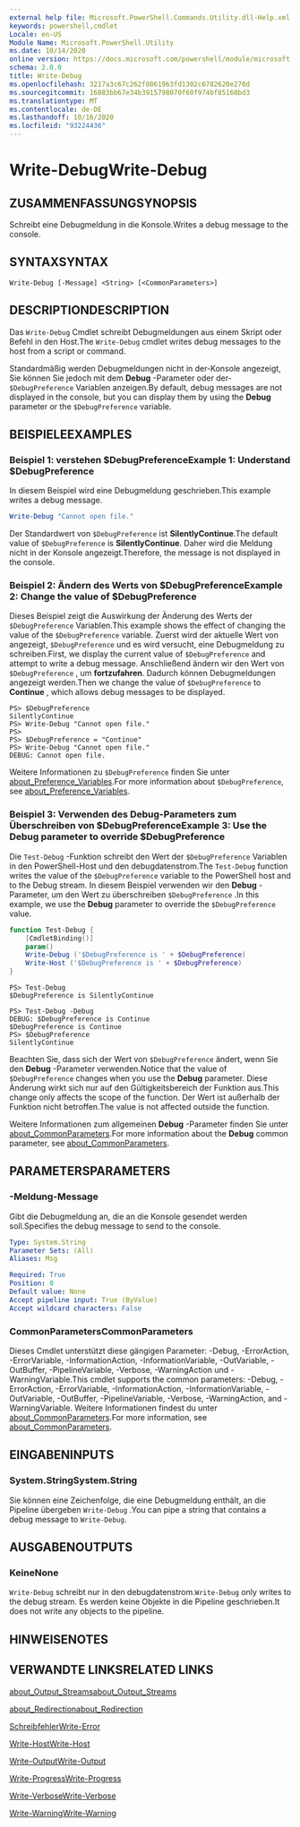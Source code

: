 ```yaml
---
external help file: Microsoft.PowerShell.Commands.Utility.dll-Help.xml
keywords: powershell,cmdlet
Locale: en-US
Module Name: Microsoft.PowerShell.Utility
ms.date: 10/14/2020
online version: https://docs.microsoft.com/powershell/module/microsoft.powershell.utility/write-debug?view=powershell-7&WT.mc_id=ps-gethelp
schema: 2.0.0
title: Write-Debug
ms.openlocfilehash: 3217a3c67c262f8061963fd1302c6782620e270d
ms.sourcegitcommit: 16883bb67e34b3915798070f60f974bf85160bd3
ms.translationtype: MT
ms.contentlocale: de-DE
ms.lasthandoff: 10/16/2020
ms.locfileid: "93224436"
---
```

# <span data-ttu-id="4e748-103">Write-Debug</span><span class="sxs-lookup"><span data-stu-id="4e748-103">Write-Debug</span></span>

## <span data-ttu-id="4e748-104">ZUSAMMENFASSUNG</span><span class="sxs-lookup"><span data-stu-id="4e748-104">SYNOPSIS</span></span>
<span data-ttu-id="4e748-105">Schreibt eine Debugmeldung in die Konsole.</span><span class="sxs-lookup"><span data-stu-id="4e748-105">Writes a debug message to the console.</span></span>

## <span data-ttu-id="4e748-106">SYNTAX</span><span class="sxs-lookup"><span data-stu-id="4e748-106">SYNTAX</span></span>

```
Write-Debug [-Message] <String> [<CommonParameters>]
```

## <span data-ttu-id="4e748-107">DESCRIPTION</span><span class="sxs-lookup"><span data-stu-id="4e748-107">DESCRIPTION</span></span>

<span data-ttu-id="4e748-108">Das `Write-Debug` Cmdlet schreibt Debugmeldungen aus einem Skript oder Befehl in den Host.</span><span class="sxs-lookup"><span data-stu-id="4e748-108">The `Write-Debug` cmdlet writes debug messages to the host from a script or command.</span></span>

<span data-ttu-id="4e748-109">Standardmäßig werden Debugmeldungen nicht in der-Konsole angezeigt, Sie können Sie jedoch mit dem **Debug** -Parameter oder der- `$DebugPreference` Variablen anzeigen.</span><span class="sxs-lookup"><span data-stu-id="4e748-109">By default, debug messages are not displayed in the console, but you can display them by using the **Debug** parameter or the `$DebugPreference` variable.</span></span>

## <span data-ttu-id="4e748-110">BEISPIELE</span><span class="sxs-lookup"><span data-stu-id="4e748-110">EXAMPLES</span></span>

### <span data-ttu-id="4e748-111">Beispiel 1: verstehen $DebugPreference</span><span class="sxs-lookup"><span data-stu-id="4e748-111">Example 1: Understand $DebugPreference</span></span>

<span data-ttu-id="4e748-112">In diesem Beispiel wird eine Debugmeldung geschrieben.</span><span class="sxs-lookup"><span data-stu-id="4e748-112">This example writes a debug message.</span></span>

```powershell
Write-Debug "Cannot open file."
```

<span data-ttu-id="4e748-113">Der Standardwert von `$DebugPreference` ist **SilentlyContinue**.</span><span class="sxs-lookup"><span data-stu-id="4e748-113">The default value of `$DebugPreference` is **SilentlyContinue**.</span></span> <span data-ttu-id="4e748-114">Daher wird die Meldung nicht in der Konsole angezeigt.</span><span class="sxs-lookup"><span data-stu-id="4e748-114">Therefore, the message is not displayed in the console.</span></span>

### <span data-ttu-id="4e748-115">Beispiel 2: Ändern des Werts von $DebugPreference</span><span class="sxs-lookup"><span data-stu-id="4e748-115">Example 2: Change the value of $DebugPreference</span></span>

<span data-ttu-id="4e748-116">Dieses Beispiel zeigt die Auswirkung der Änderung des Werts der `$DebugPreference` Variablen.</span><span class="sxs-lookup"><span data-stu-id="4e748-116">This example shows the effect of changing the value of the `$DebugPreference` variable.</span></span> <span data-ttu-id="4e748-117">Zuerst wird der aktuelle Wert von angezeigt, `$DebugPreference` und es wird versucht, eine Debugmeldung zu schreiben.</span><span class="sxs-lookup"><span data-stu-id="4e748-117">First, we display the current value of `$DebugPreference` and attempt to write a debug message.</span></span> <span data-ttu-id="4e748-118">Anschließend ändern wir den Wert von `$DebugPreference` , um **fortzufahren**. Dadurch können Debugmeldungen angezeigt werden.</span><span class="sxs-lookup"><span data-stu-id="4e748-118">Then we change the value of `$DebugPreference` to **Continue** , which allows debug messages to be displayed.</span></span>

```
PS> $DebugPreference
SilentlyContinue
PS> Write-Debug "Cannot open file."
PS>
PS> $DebugPreference = "Continue"
PS> Write-Debug "Cannot open file."
DEBUG: Cannot open file.
```

<span data-ttu-id="4e748-119">Weitere Informationen zu `$DebugPreference` finden Sie unter [about_Preference_Variables](/powershell/module/Microsoft.PowerShell.Core/About/about_Preference_Variables).</span><span class="sxs-lookup"><span data-stu-id="4e748-119">For more information about `$DebugPreference`, see [about_Preference_Variables](/powershell/module/Microsoft.PowerShell.Core/About/about_Preference_Variables).</span></span>

### <span data-ttu-id="4e748-120">Beispiel 3: Verwenden des Debug-Parameters zum Überschreiben von $DebugPreference</span><span class="sxs-lookup"><span data-stu-id="4e748-120">Example 3: Use the Debug parameter to override $DebugPreference</span></span>

<span data-ttu-id="4e748-121">Die `Test-Debug` -Funktion schreibt den Wert der `$DebugPreference` Variablen in den PowerShell-Host und den debugdatenstrom.</span><span class="sxs-lookup"><span data-stu-id="4e748-121">The `Test-Debug` function writes the value of the `$DebugPreference` variable to the PowerShell host and to the Debug stream.</span></span> <span data-ttu-id="4e748-122">In diesem Beispiel verwenden wir den **Debug** -Parameter, um den Wert zu überschreiben `$DebugPreference` .</span><span class="sxs-lookup"><span data-stu-id="4e748-122">In this example, we use the **Debug** parameter to override the `$DebugPreference` value.</span></span>

```powershell
function Test-Debug {
    [CmdletBinding()]
    param()
    Write-Debug ('$DebugPreference is ' + $DebugPreference)
    Write-Host ('$DebugPreference is ' + $DebugPreference)
}
```

```
PS> Test-Debug
$DebugPreference is SilentlyContinue

PS> Test-Debug -Debug
DEBUG: $DebugPreference is Continue
$DebugPreference is Continue
PS> $DebugPreference
SilentlyContinue
```

<span data-ttu-id="4e748-123">Beachten Sie, dass sich der Wert von `$DebugPreference` ändert, wenn Sie den **Debug** -Parameter verwenden.</span><span class="sxs-lookup"><span data-stu-id="4e748-123">Notice that the value of `$DebugPreference` changes when you use the **Debug** parameter.</span></span> <span data-ttu-id="4e748-124">Diese Änderung wirkt sich nur auf den Gültigkeitsbereich der Funktion aus.</span><span class="sxs-lookup"><span data-stu-id="4e748-124">This change only affects the scope of the function.</span></span> <span data-ttu-id="4e748-125">Der Wert ist außerhalb der Funktion nicht betroffen.</span><span class="sxs-lookup"><span data-stu-id="4e748-125">The value is not affected outside the function.</span></span>

<span data-ttu-id="4e748-126">Weitere Informationen zum allgemeinen **Debug** -Parameter finden Sie unter [about_CommonParameters](https://go.microsoft.com/fwlink/?LinkID=113216).</span><span class="sxs-lookup"><span data-stu-id="4e748-126">For more information about the **Debug** common parameter, see [about_CommonParameters](https://go.microsoft.com/fwlink/?LinkID=113216).</span></span>

## <span data-ttu-id="4e748-127">PARAMETERS</span><span class="sxs-lookup"><span data-stu-id="4e748-127">PARAMETERS</span></span>

### <span data-ttu-id="4e748-128">-Meldung</span><span class="sxs-lookup"><span data-stu-id="4e748-128">-Message</span></span>

<span data-ttu-id="4e748-129">Gibt die Debugmeldung an, die an die Konsole gesendet werden soll.</span><span class="sxs-lookup"><span data-stu-id="4e748-129">Specifies the debug message to send to the console.</span></span>

```yaml
Type: System.String
Parameter Sets: (All)
Aliases: Msg

Required: True
Position: 0
Default value: None
Accept pipeline input: True (ByValue)
Accept wildcard characters: False
```

### <span data-ttu-id="4e748-130">CommonParameters</span><span class="sxs-lookup"><span data-stu-id="4e748-130">CommonParameters</span></span>

<span data-ttu-id="4e748-131">Dieses Cmdlet unterstützt diese gängigen Parameter: -Debug, -ErrorAction, -ErrorVariable, -InformationAction, -InformationVariable, -OutVariable, -OutBuffer, -PipelineVariable, -Verbose, -WarningAction und -WarningVariable.</span><span class="sxs-lookup"><span data-stu-id="4e748-131">This cmdlet supports the common parameters: -Debug, -ErrorAction, -ErrorVariable, -InformationAction, -InformationVariable, -OutVariable, -OutBuffer, -PipelineVariable, -Verbose, -WarningAction, and -WarningVariable.</span></span> <span data-ttu-id="4e748-132">Weitere Informationen findest du unter [about_CommonParameters](https://go.microsoft.com/fwlink/?LinkID=113216).</span><span class="sxs-lookup"><span data-stu-id="4e748-132">For more information, see [about_CommonParameters](https://go.microsoft.com/fwlink/?LinkID=113216).</span></span>

## <span data-ttu-id="4e748-133">EINGABEN</span><span class="sxs-lookup"><span data-stu-id="4e748-133">INPUTS</span></span>

### <span data-ttu-id="4e748-134">System.String</span><span class="sxs-lookup"><span data-stu-id="4e748-134">System.String</span></span>

<span data-ttu-id="4e748-135">Sie können eine Zeichenfolge, die eine Debugmeldung enthält, an die Pipeline übergeben `Write-Debug` .</span><span class="sxs-lookup"><span data-stu-id="4e748-135">You can pipe a string that contains a debug message to `Write-Debug`.</span></span>

## <span data-ttu-id="4e748-136">AUSGABEN</span><span class="sxs-lookup"><span data-stu-id="4e748-136">OUTPUTS</span></span>

### <span data-ttu-id="4e748-137">Keine</span><span class="sxs-lookup"><span data-stu-id="4e748-137">None</span></span>

<span data-ttu-id="4e748-138">`Write-Debug` schreibt nur in den debugdatenstrom.</span><span class="sxs-lookup"><span data-stu-id="4e748-138">`Write-Debug` only writes to the debug stream.</span></span> <span data-ttu-id="4e748-139">Es werden keine Objekte in die Pipeline geschrieben.</span><span class="sxs-lookup"><span data-stu-id="4e748-139">It does not write any objects to the pipeline.</span></span>

## <span data-ttu-id="4e748-140">HINWEISE</span><span class="sxs-lookup"><span data-stu-id="4e748-140">NOTES</span></span>

## <span data-ttu-id="4e748-141">VERWANDTE LINKS</span><span class="sxs-lookup"><span data-stu-id="4e748-141">RELATED LINKS</span></span>

[<span data-ttu-id="4e748-142">about_Output_Streams</span><span class="sxs-lookup"><span data-stu-id="4e748-142">about_Output_Streams</span></span>](../Microsoft.PowerShell.Core/About/about_Output_Streams.md)

[<span data-ttu-id="4e748-143">about_Redirection</span><span class="sxs-lookup"><span data-stu-id="4e748-143">about_Redirection</span></span>](../Microsoft.PowerShell.Core/About/about_Redirection.md)

[<span data-ttu-id="4e748-144">Schreibfehler</span><span class="sxs-lookup"><span data-stu-id="4e748-144">Write-Error</span></span>](Write-Error.md)

[<span data-ttu-id="4e748-145">Write-Host</span><span class="sxs-lookup"><span data-stu-id="4e748-145">Write-Host</span></span>](Write-Host.md)

[<span data-ttu-id="4e748-146">Write-Output</span><span class="sxs-lookup"><span data-stu-id="4e748-146">Write-Output</span></span>](Write-Output.md)

[<span data-ttu-id="4e748-147">Write-Progress</span><span class="sxs-lookup"><span data-stu-id="4e748-147">Write-Progress</span></span>](Write-Progress.md)

[<span data-ttu-id="4e748-148">Write-Verbose</span><span class="sxs-lookup"><span data-stu-id="4e748-148">Write-Verbose</span></span>](Write-Verbose.md)

[<span data-ttu-id="4e748-149">Write-Warning</span><span class="sxs-lookup"><span data-stu-id="4e748-149">Write-Warning</span></span>](Write-Warning.md)

